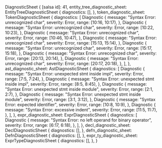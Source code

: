 DiagnosticSheet {
    [salsa id]: 41,
    entity_tree_diagnostic_sheet: EntityTreeDiagnosticSheet {
        diagnostics: [],
    },
    token_diagnostic_sheet: TokenDiagnosticSheet {
        diagnostics: [
            Diagnostic {
                message: "Syntax Error: unrecognized char",
                severity: Error,
                range: [10:16, 10:17),
            },
            Diagnostic {
                message: "Syntax Error: unrecognized char",
                severity: Error,
                range: [10:22, 10:23),
            },
            Diagnostic {
                message: "Syntax Error: unrecognized char",
                severity: Error,
                range: [10:46, 10:47),
            },
            Diagnostic {
                message: "Syntax Error: unrecognized char",
                severity: Error,
                range: [15:13, 15:14),
            },
            Diagnostic {
                message: "Syntax Error: unrecognized char",
                severity: Error,
                range: [15:17, 15:18),
            },
            Diagnostic {
                message: "Syntax Error: unrecognized char",
                severity: Error,
                range: [20:13, 20:14),
            },
            Diagnostic {
                message: "Syntax Error: unrecognized char",
                severity: Error,
                range: [20:17, 20:18),
            },
        ],
    },
    ast_diagnostic_sheet: AstDiagnosticSheet {
        diagnostics: [
            Diagnostic {
                message: "Syntax Error: unexpected stmt inside impl",
                severity: Error,
                range: [7:5, 7:24),
            },
            Diagnostic {
                message: "Syntax Error: unexpected stmt inside impl",
                severity: Error,
                range: [8:5, 8:45),
            },
            Diagnostic {
                message: "Syntax Error: unexpected stmt inside module",
                severity: Error,
                range: [2:1, 2:7),
            },
            Diagnostic {
                message: "Syntax Error: unexpected stmt inside module",
                severity: Error,
                range: [3:1, 3:12),
            },
            Diagnostic {
                message: "Syntax Error: expected identifier",
                severity: Error,
                range: [10:8, 10:9),
            },
            Diagnostic {
                message: "Syntax Error: excessive indent",
                severity: Error,
                range: [11:5, 11:7),
            },
        ],
    },
    expr_diagnostic_sheet: ExprDiagnosticSheet {
        diagnostics: [
            Diagnostic {
                message: "Syntax Error: no left operand for binary operator",
                severity: Error,
                range: [6:17, 6:18),
            },
        ],
    },
    decl_diagnostic_sheet: DeclDiagnosticSheet {
        diagnostics: [],
    },
    defn_diagnostic_sheet: DefnDiagnosticSheet {
        diagnostics: [],
    },
    expr_ty_diagnostic_sheet: ExprTypeDiagnosticSheet {
        diagnostics: [],
    },
}